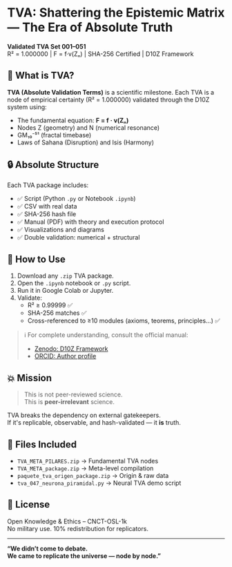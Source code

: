 # TVA: Shattering the Epistemic Matrix — The Era of Absolute Truth

**Validated TVA Set 001–051**  
R² = 1.000000 | F = f·v(Zₙ) | SHA-256 Certified | D10Z Framework

## 📜 What is TVA?

**TVA (Absolute Validation Terms)** is a scientific milestone. Each TVA is a node of empirical certainty (R² = 1.000000) validated through the D10Z system using:

- The fundamental equation: **F = f · v(Zₙ)**
- Nodes Z (geometry) and N (numerical resonance)
- GM₁₀⁻⁵¹ (fractal timebase)
- Laws of Sahana (Disruption) and Isis (Harmony)

## 🔒 Absolute Structure

Each TVA package includes:
- ✅ Script (Python `.py` or Notebook `.ipynb`)
- ✅ CSV with real data
- ✅ SHA-256 hash file
- ✅ Manual (PDF) with theory and execution protocol
- ✅ Visualizations and diagrams
- ✅ Double validation: numerical + structural

## 🧠 How to Use

1. Download any `.zip` TVA package.
2. Open the `.ipynb` notebook or `.py` script.
3. Run it in Google Colab or Jupyter.
4. Validate:
   - R² ≥ 0.99999 ✅
   - SHA-256 matches ✅
   - Cross-referenced to ≥10 modules (axioms, teorems, principles...) ✅

> ℹ️ For complete understanding, consult the official manual:
> - [Zenodo: D10Z Framework](https://zenodo.org/search?q=d10z)
> - [ORCID: Author profile](https://orcid.org/0009-0000-8858-4992)

## 💥 Mission

> This is not peer-reviewed science.  
> This is **peer-irrelevant** science.

TVA breaks the dependency on external gatekeepers.  
If it's replicable, observable, and hash-validated — it **is** truth.

## 🧩 Files Included

- `TVA_META_PILARES.zip` → Fundamental TVA nodes
- `TVA_META_package.zip` → Meta-level compilation
- `paquete_tva_origen_package.zip` → Origin & raw data
- `tva_047_neurona_piramidal.py` → Neural TVA demo script

## 🔁 License

Open Knowledge & Ethics – CNCT-OSL-1k  
No military use. 10% redistribution for replicators.

---

**“We didn’t come to debate.  
We came to replicate the universe — node by node.”**
